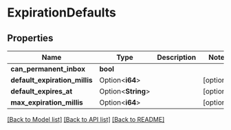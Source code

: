 # ExpirationDefaults

## Properties

| Name                          | Type               | Description | Notes      |
| ----------------------------- | ------------------ | ----------- | ---------- |
| **can_permanent_inbox**       | **bool**           |             |
| **default_expiration_millis** | Option<**i64**>    |             | [optional] |
| **default_expires_at**        | Option<**String**> |             | [optional] |
| **max_expiration_millis**     | Option<**i64**>    |             | [optional] |

[[Back to Model list]](../README#documentation-for-models) [[Back to API list]](../README#documentation-for-api-endpoints) [[Back to README]](../README)

